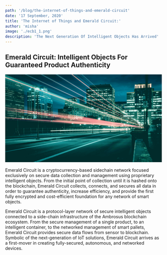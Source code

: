 ```yaml
---
path: '/blog/the-internet-of-things-and-emerald-circuit'
date: '17 September, 2020'
title: 'The Internet of Things and Emerald Circuit:'
author: 'misha'
image: './ecb1_1.png'
description: 'The Next Generation Of Intelligent Objects Has Arrived'
---
```


<div class="article-blog-content-article2">
      <div class="container">
        <div class="article-blog-content">
          <h2 class="article-blog-main-title-h2">
            Emerald Circuit: Intelligent Objects For Guaranteed Product
            Authenticity
          </h2>
          <img class="articles-bg-img" src='./blog-article-city-bg.png' alt="img" />
          <p class="article-blog-content-text">
            Emerald Circuit is a cryptocurrency-based sidechain network focused
            exclusively on secure data collection and management using proprietary intelligent objects. From the
            initial
            point of collection until it is hashed onto the blockchain, Emerald Circuit collects, connects, and
            secures
            all data in order to guarantee authenticity, increase efficiency, and provide the first fully encrypted
            and
            cost-efficient foundation for any network of smart objects.
          </p>
          <p class="article-blog-content-text">
            Emerald Circuit is a protocol-layer network of secure intelligent
            objects connected to a side-chain infrastructure of the Ambrosus blockchain ecosystem. From the secure
            management of a single product, to an intelligent container, to the networked management of smart
            pallets,
            Emerald Circuit provides secure data flows from sensor to blockchain. Symbolic of the next-generation of
            IoT
            solutions, Emerald Circuit arrives as a first-mover in creating fully-secured, autonomous, and networked
            devices.
          </p>
        </div>
      </div>
    </div>